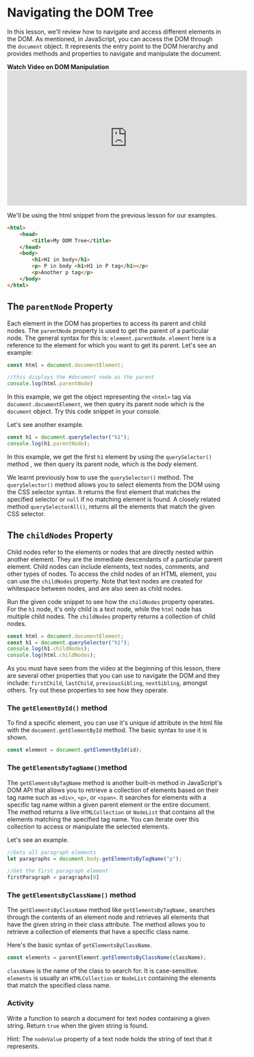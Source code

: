 # Navigating the DOM Tree
In this lesson, we'll review how to navigate and access different elements in the DOM. As mentioned, in JavaScript, you can access the DOM through the `document` object. It represents the entry point to the DOM hierarchy and provides methods and properties to navigate and manipulate the document.


<summary><strong>Watch Video on DOM Manipulation</strong></summary>
<iframe width="560" height="315" src="https://www.youtube.com/embed/y17RuWkWdn8" title="YouTube video player" frameborder="0" allow="accelerometer; autoplay; clipboard-write; encrypted-media; gyroscope; picture-in-picture; web-share" allowfullscreen></iframe>


We'll be using the html snippet from the previous lesson for our examples.

```html
<html>
    <head>
        <title>My DOM Tree</title>
    </head>
    <body>
        <h1>H1 in body</h1>
        <p> P in body <h1>H1 in P tag</h1></p>
        <p>Another p tag</p>
    </body>
</html>
```

## The `parentNode` Property
Each element in the DOM has properties to access its parent and child nodes. The `parentNode` property is used to get the parent of a particular node. The general syntax for this is: `element.parentNode`. `element` here is a reference to the element for which you want to get its parent. Let's see an example:

```js
const html = document.documentElement;

//this displays the #document node as the parent
console.log(html.parentNode)
```
In this example, we get the object representing the `<html>` tag via `document.documentElement`, we then query its parent node which is the `document` object. Try this code snippet in your console.

Let's see another example.
```js
const h1 = document.querySelector("h1");
console.log(h1.parentNode);
```

In this example, we get the first `h1` element by using the `querySelector()` method , we then query its parent node, which is the *body* element.

We learnt previously how to use the `querySelector()` method. The `querySelector()` method allows you to select elements from the DOM using the CSS selector syntax. It returns the first element that matches the specified selector or `null` if no matching element is found. A closely related method `querySelectorAll()`, returns all the elements that match the given CSS selector.

## The `childNodes` Property
Child nodes refer to the elements or nodes that are directly nested within another element. They are the immediate descendants of a particular parent element. Child nodes can include elements, text nodes, comments, and other types of nodes. To access the child nodes of an HTML element, you can use the `childNodes` property. Note that text nodes are created for whitespace between nodes, and are also seen as child nodes. 

Run the given code snippet to see how the `childNodes` property operates. For the `h1` node, it's only child is a text node, while the `html` node has multiple child nodes. The `childNodes` property returns a collection of child nodes.

```js
const html = document.documentElement;
const h1 = document.querySelector("h1");
console.log(h1.childNodes);
console.log(html.childNodes);
```


<aside>

As you must have seen from the video at the beginning of this lesson, there are several other properties that you can use to navigate the DOM and they include: `firstChild`, 
`lastChild`, `previousSibling`, `nextSibling`, amongst others. Try out these properties to see how they operate.
</aside>


### The `getElementById()` method
To find a specific element, you can use it's unique *id* attribute in the html file with the `document.getElementById` method. The basic syntax to use it is shown.

```js
const element = document.getElementById(id);
```

### The `getElementsByTagName()`method
The `getElementsByTagName` method is another built-in method in JavaScript's DOM API that allows you to retrieve a collection of elements based on their tag name such as `<div>`, `<p>`, or `<span>`. It searches for elements with a specific tag name within a given parent element or the entire document. The method returns a live `HTMLCollection` or `NodeList` that contains all the elements matching the specified tag name. You can iterate over this collection to access or manipulate the selected elements. 

Let's see an example.

```js
//Gets all paragraph elements
let paragraphs = document.body.getElementsByTagName("p");

//Get the first paragraph element
firstParagraph = paragraphs[0]
```



<!-- ```js
<p>My ostrich Gertrude:</p>
<p><img id="gertrude" src="img/ostrich.png"></p>
<script>
let ostrich = document.getElementById("gertrude");
console.log(ostrich.src);
</script>
``` -->

### The `getElementsByClassName()` method
The `getElementsByClassName` method like `getElementsByTagName,` searches through the contents of an element node and retrieves all elements that have the given string in their class attribute. The method allows you to retrieve a collection of elements that have a specific class name. 

Here's the basic syntax of `getElementsByClassName`.


```js
const elements = parentElement.getElementsByClassName(className);
```

`className` is the  name of the class to search for. It is case-sensitive. `elements` is usually an `HTMLCollection` or `NodeList` containing the elements that match the specified class name.

### Activity
Write a function to search a document for text nodes containing a given string. Return `true` when the given string is found. 

Hint: The `nodeValue` property of a text node holds the string of text that it represents.

